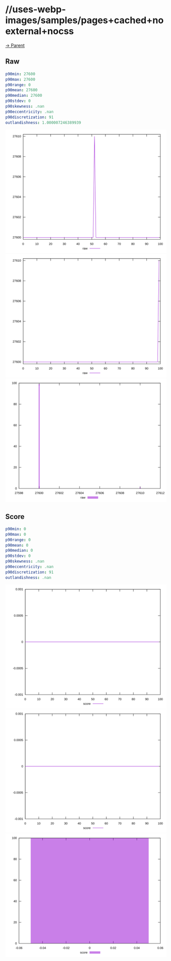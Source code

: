 
# //uses-webp-images/samples/pages+cached+noexternal+nocss

[→ Parent](../..)


## Raw


```yaml
p90min: 27600
p90max: 27600
p90range: 0
p90mean: 27600
p90median: 27600
p90stdev: 0
p90skewness: .nan
p90eccentricity: .nan
p90discretization: 91
outlandishness: 1.000007246389939

```

![PLOT: raw-values](./raw/values.svg)![PLOT: raw-sorted](./raw/sorted.svg)![PLOT: raw-histogram](./raw/histogram.svg)
## Score


```yaml
p90min: 0
p90max: 0
p90range: 0
p90mean: 0
p90median: 0
p90stdev: 0
p90skewness: .nan
p90eccentricity: .nan
p90discretization: 91
outlandishness: .nan

```

![PLOT: score-values](./score/values.svg)![PLOT: score-sorted](./score/sorted.svg)![PLOT: score-histogram](./score/histogram.svg)